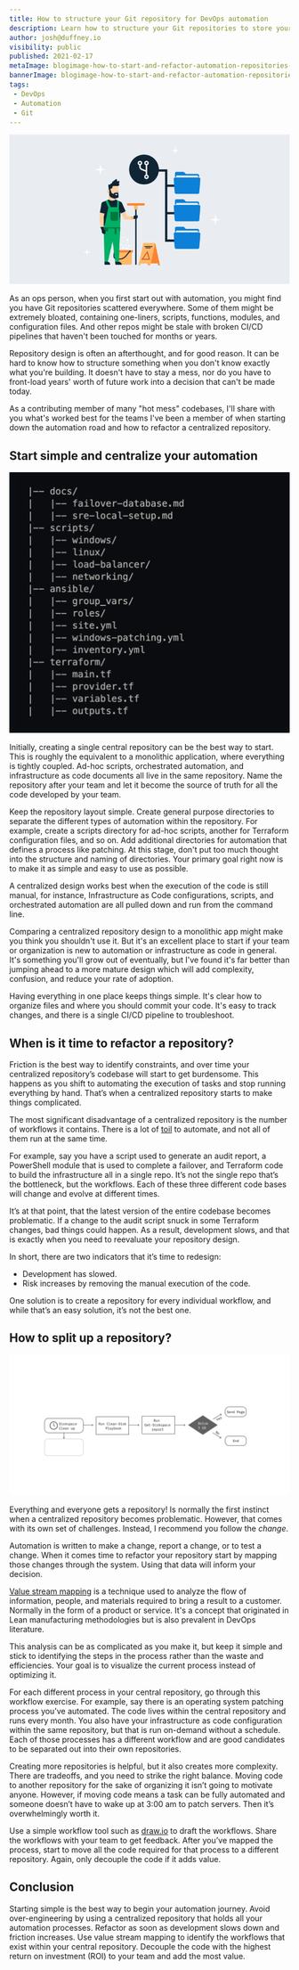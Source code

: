 ```yaml
---
title: How to structure your Git repository for DevOps automation
description: Learn how to structure your Git repositories to store your scripts, infrastructure as code configuration files, application configuration files, docs and more. 
author: josh@duffney.io 
visibility: public
published: 2021-02-17
metaImage: blogimage-how-to-start-and-refactor-automation-repositories-2021.png
bannerImage: blogimage-how-to-start-and-refactor-automation-repositories-2021.png
tags:
 - DevOps
 - Automation
 - Git
---
```


![How to structure your Git repository for DevOps automation](blogimage-how-to-start-and-refactor-automation-repositories-2021.png)

As an ops person, when you first start out with automation, you might find you have Git repositories scattered everywhere. Some of them might be extremely bloated, containing one-liners, scripts, functions, modules, and configuration files. And other repos might be stale with broken CI/CD pipelines that haven't been touched for months or years.

Repository design is often an afterthought, and for good reason. It can be hard to know how to structure something when you don't know exactly what you're building. It doesn't have to stay a mess, nor do you have to front-load years' worth of future work into a decision that can't be made today.

As a contributing member of many "hot mess" codebases, I'll share with you what's worked best for the teams I've been a member of when starting down the automation road and how to refactor a centralized repository.

## Start simple and centralize your automation

![Simple repository design](simple-repo-structure.png "width=500")

Initially, creating a single central repository can be the best way to start. This is roughly the equivalent to a monolithic application, where everything is tightly coupled. Ad-hoc scripts, orchestrated automation, and infrastructure as code documents all live in the same repository. Name the repository after your team and let it become the source of truth for all the code developed by your team.

Keep the repository layout simple. Create general purpose directories to separate the different types of automation within the repository. For example, create a scripts directory for ad-hoc scripts, another for Terraform configuration files, and so on. Add additional directories for automation that defines a process like patching. At this stage, don't put too much thought into the structure and naming of directories. Your primary goal right now is to make it as simple and easy to use as possible.

A centralized design works best when the execution of the code is still manual, for instance, Infrastructure as Code configurations, scripts, and orchestrated automation are all pulled down and run from the command line.

Comparing a centralized repository design to a monolithic app might make you think you shouldn't use it. But it's an excellent place to start if your team or organization is new to automation or infrastructure as code in general. It's something you'll grow out of eventually, but I've found it's far better than jumping ahead to a more mature design which will add complexity, confusion, and reduce your rate of adoption.

Having everything in one place keeps things simple. It's clear how to organize files and where you should commit your code. It's easy to track changes, and there is a single CI/CD pipeline to troubleshoot.

## When is it time to refactor a repository?

Friction is the best way to identify constraints, and over time your centralized repository’s codebase will start to get burdensome. This happens as you shift to automating the execution of tasks and stop running everything by hand. That’s when a centralized repository starts to make things complicated.

The most significant disadvantage of a centralized repository is the number of workflows it contains. There is a lot of [toil](https://cloud.google.com/blog/products/management-tools/identifying-and-tracking-toil-using-sre-principles) to automate, and not all of them run at the same time.

For example, say you have a script used to generate an audit report, a PowerShell module that is used to complete a failover, and Terraform code to build the infrastructure all in a single repo. It’s not the single repo that’s the bottleneck, but the workflows. Each of these three different code bases will change and evolve at different times.

It’s at that point, that the latest version of the entire codebase becomes problematic. If a change to the audit script snuck in some Terraform changes, bad things could happen. As a result, development slows, and that is exactly when you need to reevaluate your repository design.

In short, there are two indicators that it’s time to redesign: 
* Development has slowed.
* Risk increases by removing the manual execution of the code. 

One solution is to create a repository for every individual workflow, and while that’s an easy solution, it’s not the best one.

## How to split up a repository?

![](diskspace-automation.png)

Everything and everyone gets a repository! Is normally the first instinct when a centralized repository becomes problematic. However, that comes with its own set of challenges. Instead, I recommend you follow the _change_.

Automation is written to make a change, report a change, or to test a change. When it comes time to refactor your repository start by mapping those changes through the system. Using that data will inform your decision.

[Value stream mapping](https://www.atlassian.com/continuous-delivery/principles/value-stream-mapping) is a technique used to analyze the flow of information, people, and materials required to bring a result to a customer. Normally in the form of a product or service. It's a concept that originated in Lean manufacturing methodologies but is also prevalent in DevOps literature.

This analysis can be as complicated as you make it, but keep it simple and stick to identifying the steps in the process rather than the waste and efficiencies. Your goal is to visualize the current process instead of optimizing it.

For each different process in your central repository, go through this workflow exercise. For example, say there is an operating system patching process you’ve automated. The code lives within the central repository and runs every month. You also have your infrastructure as code configuration within the same repository, but that is run on-demand without a schedule. Each of those processes has a different workflow and are good candidates to be separated out into their own repositories.

Creating more repositories is helpful, but it also creates more complexity. There are tradeoffs, and you need to strike the right balance. Moving code to another repository for the sake of organizing it isn’t going to motivate anyone. However, if moving code means a task can be fully automated and someone doesn’t have to wake up at 3:00 am to patch servers. Then it’s overwhelmingly worth it.

Use a simple workflow tool such as [draw.io](https://draw.io) to draft the workflows. Share the workflows with your team to get feedback. After you’ve mapped the process, start to move all the code required for that process to a different repository. Again, only decouple the code if it adds value.

## Conclusion

Starting simple is the best way to begin your automation journey. Avoid over-engineering by using a centralized repository that holds all your automation processes. Refactor as soon as development slows down and friction increases. Use value stream mapping to identify the workflows that exist within your central repository. Decouple the code with the highest return on investment (ROI) to your team and add the most value.
